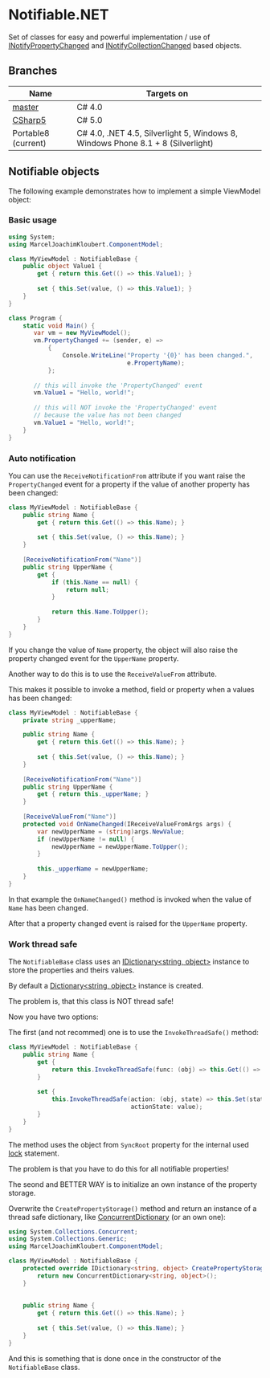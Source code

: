 # Notifiable.NET

Set of classes for easy and powerful implementation / use of [INotifyPropertyChanged](https://msdn.microsoft.com/en-us/library/system.componentmodel.inotifypropertychanged%28v=vs.110%29.aspx) and [INotifyCollectionChanged](https://msdn.microsoft.com/en-us/library/system.collections.specialized.inotifycollectionchanged%28v=vs.110%29.aspx) based objects.

## Branches

| Name  | Targets on  |
| ----- | ----------- |
| [master](https://github.com/mkloubert/Notifiable.NET)  | C# 4.0  |
| [CSharp5](https://github.com/mkloubert/Notifiable.NET/tree/CSharp5)  | C# 5.0  |
| Portable8 (current)  | C# 4.0, .NET 4.5, Silverlight 5, Windows 8, Windows Phone 8.1 + 8 (Silverlight)  |

## Notifiable objects

The following example demonstrates how to implement a simple ViewModel object:

### Basic usage

```csharp
using System;
using MarcelJoachimKloubert.ComponentModel;

class MyViewModel : NotifiableBase {
    public object Value1 {
        get { return this.Get(() => this.Value1); }
        
        set { this.Set(value, () => this.Value1); }
    }
}

class Program {
    static void Main() {
       var vm = new MyViewModel();
       vm.PropertyChanged += (sender, e) =>
           {
               Console.WriteLine("Property '{0}' has been changed.",
                                 e.PropertyName);
           };
           
       // this will invoke the 'PropertyChanged' event
       vm.Value1 = "Hello, world!";
       
       // this will NOT invoke the 'PropertyChanged' event
       // because the value has not been changed
       vm.Value1 = "Hello, world!";
    }
}
```

### Auto notification

You can use the `ReceiveNotificationFrom` attribute if you want raise the `PropertyChanged` event for a property if the value of another property has been changed:

```csharp
class MyViewModel : NotifiableBase {
    public string Name {
        get { return this.Get(() => this.Name); }
        
        set { this.Set(value, () => this.Name); }
    }
    
    [ReceiveNotificationFrom("Name")]
    public string UpperName {
        get {
            if (this.Name == null) {
                return null;
            }
        
            return this.Name.ToUpper();
        }
    }
}
```

If you change the value of `Name` property, the object will also raise the property changed event for the `UpperName` property.

Another way to do this is to use the `ReceiveValueFrom` attribute.

This makes it possible to invoke a method, field or property when a values has been changed:

```csharp
class MyViewModel : NotifiableBase {
    private string _upperName;

    public string Name {
        get { return this.Get(() => this.Name); }
        
        set { this.Set(value, () => this.Name); }
    }
    
    [ReceiveNotificationFrom("Name")]
    public string UpperName {
        get { return this._upperName; }
    }
    
    [ReceiveValueFrom("Name")]
    protected void OnNameChanged(IReceiveValueFromArgs args) {
        var newUpperName = (string)args.NewValue;
        if (newUpperName != null) {
            newUpperName = newUpperName.ToUpper();
        }
        
        this._upperName = newUpperName;
    }
}
```

In that example the `OnNameChanged()` method is invoked when the value of `Name` has been changed.

After that a property changed event is raised for the `UpperName` property.

### Work thread safe

The `NotifiableBase` class uses an [IDictionary&lt;string, object&gt;](https://msdn.microsoft.com/en-us/library/s4ys34ea(v=vs.110).aspx) instance to store the properties and theirs values.

By default a [Dictionary&lt;string, object&gt;](https://msdn.microsoft.com/en-us/library/xfhwa508%28v=vs.110%29.aspx) instance is created.

The problem is, that this class is NOT thread safe!

Now you have two options:

The first (and not recommed) one is to use the `InvokeThreadSafe()` method:

```csharp
class MyViewModel : NotifiableBase {
    public string Name {
        get {
            return this.InvokeThreadSafe(func: (obj) => this.Get(() => this.Name));
        }
        
        set {
            this.InvokeThreadSafe(action: (obj, state) => this.Set(state, () => this.Name),
                                  actionState: value);
        }
    }
}
```

The method uses the object from `SyncRoot` property for the internal used [lock](https://msdn.microsoft.com/en-us/library/vstudio/c5kehkcz%28v=vs.100%29.aspx) statement.

The problem is that you have to do this for all notifiable properties!

The seond and BETTER WAY is to initialize an own instance of the property storage.

Overwrite the `CreatePropertyStorage()` method and return an instance of a thread safe dictionary, like [ConcurrentDictionary](https://msdn.microsoft.com/en-us/library/dd287191%28v=vs.110%29.aspx) (or an own one):

```csharp
using System.Collections.Concurrent;
using System.Collections.Generic;
using MarcelJoachimKloubert.ComponentModel;

class MyViewModel : NotifiableBase {
    protected override IDictionary<string, object> CreatePropertyStorage() {
        return new ConcurrentDictionary<string, object>();
    }
    
    
    public string Name {
        get { return this.Get(() => this.Name); }
        
        set { this.Set(value, () => this.Name); }
    }
}
```

And this is something that is done once in the constructor of the `NotifiableBase` class.
